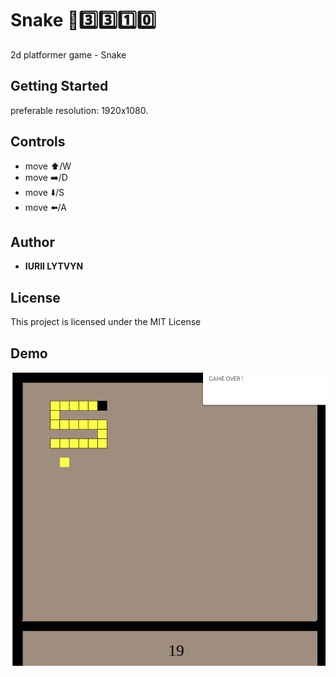 # Snake 🐍3️⃣3️⃣1️⃣0️⃣
2d platformer game - Snake

## Getting Started
preferable resolution: 1920x1080.

## Controls
* move ⬆️/W 
* move ➡️/D
* move ⬇️/S 
* move ⬅️/A 

## Author
* **IURII LYTVYN** 

## License
This project is licensed under the MIT License 

## Demo
![](img/demo.png)


